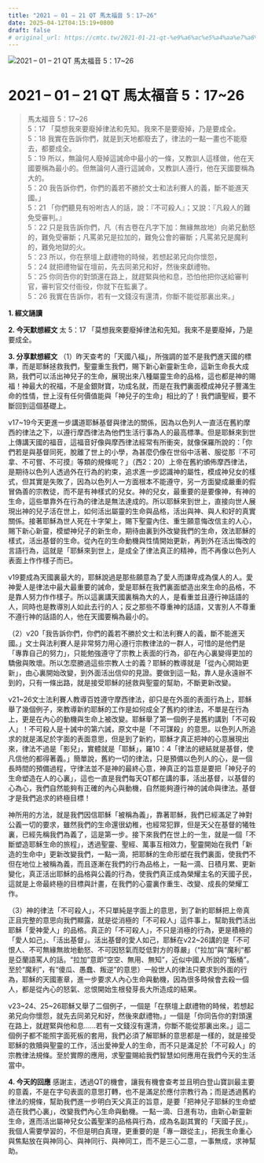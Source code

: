 ```yaml
---
title: "2021 – 01 – 21 QT 馬太福音 5：17~26"
date: 2025-04-12T04:15:19+0800
draft: false
# original_url: https://cmtc.tw/2021-01-21-qt-%e9%a6%ac%e5%a4%aa%e7%a6%8f%e9%9f%b3-5%ef%bc%9a1726
---
```


![2021 – 01 – 21 QT 馬太福音 5：17\~26](/images/qt.jpg   "2021 – 01 – 21 QT 馬太福音 5：17\~26")

# 2021 – 01 – 21 QT 馬太福音 5：17\~26

> 馬太福音 5：17\~26  
> 5：17 「莫想我來要廢掉律法和先知。我來不是要廢掉，乃是要成全。  
> 5：18 我實在告訴你們，就是到天地都廢去了，律法的一點一畫也不能廢去，都要成全。  
> 5：19 所以，無論何人廢掉這誡命中最小的一條，又教訓人這樣做，他在天國要稱為最小的。但無論何人遵行這誡命，又教訓人遵行，他在天國要稱為大的。  
> 5：20 我告訴你們，你們的義若不勝於文士和法利賽人的義，斷不能進天國。」  
> 5：21 「你們聽見有吩咐古人的話，說：『不可殺人』；又說：『凡殺人的難免受審判。』  
> 5：22 只是我告訴你們，凡（有古卷在凡字下加：無緣無故地）向弟兄動怒的，難免受審斷；凡罵弟兄是拉加的，難免公會的審斷；凡罵弟兄是魔利的，難免地獄的火。  
> 5：23 所以，你在祭壇上獻禮物的時候，若想起弟兄向你懷怨，  
> 5：24 就把禮物留在壇前，先去同弟兄和好，然後來獻禮物。  
> 5：25 你同告你的對頭還在路上，就趕緊與他和息，恐怕他把你送給審判官，審判官交付衙役，你就下在監裏了。  
> 5：26 我實在告訴你，若有一文錢沒有還清，你斷不能從那裏出來。」

**1. 經文誦讀**

**2.  今天默想經文**
太 5：17 「莫想我來要廢掉律法和先知。我來不是要廢掉，乃是要成全。

**3. 分享默想經文**
（1）昨天查考的「天國八福」，所強調的並不是我們進天國的標準，而是耶穌拯救我們，聖靈重生我們，賜下新心新靈新生命，這新生命長大成熟，我們可以活出神兒子的生命，展現出來八種屬靈生命的品格，這也都是神的賜福！神最大的祝福，不是金銀財寶，功成名就，而是在我們裏面模成神兒子豐滿生命的性情，世上沒有任何價值能與「神兒子的生命」相比的了！我們讀聖經，要不斷回到這個基礎上。

v17\~19今天更進一步講道耶穌基督與律法的關係，因為以色列人一直活在舊約摩西的律法之下，以遵行摩西律法為他們生活行事為人的最高標準。但是耶穌來到世上傳講天國的福音，這福音好像與摩西律法經常有所衝突，就像保羅所說的：「你們若是與基督同死，脫離了世上的小學，為甚麼仍像在世俗中活著、服從那『不可拿、不可嘗、不可摸』等類的規條呢？」（西2：20）上帝在舊約頒佈摩西律法，是期待以色列人透過外在行為的約束，追求進一步認識神的屬性，模成神兒女的樣式，但其實是失敗了，因為以色列人一方面根本不能遵守，另一方面變成嚴重的假冒偽善的宗教徒，而不是有神樣式的兒女。神的兒女，最重要的是要像神，有神的生命，這些單靠外在行為的律法是無法達成的。所以耶穌來到世上，直接向世人展現出神的兒子活在世上，如何活出屬靈的生命與品格，活出與神、與人和好的真實關係。接著耶穌為世人死在十字架上，賜下聖靈內住、重生願意悔改信主的人心，賜下新心新靈，模塑神兒子的新生命，期待由裏到外改變我們的生命，效法耶穌的樣式，活出基督的生命。從內在的生命動機與性情開始更新，再到外在活出悔改的言語行為，這就是「耶穌來到世上，是成全了律法真正的精神，而不再像以色列人表面上作作樣子而已。

v19要成為天國裏最大的，耶穌說過是那些願意為了愛人而謙卑成為僕人的人。愛神愛人是律法中最大最重要的誡命，愛是耶穌在我們裏面塑造出來生命的品格，不是靠人努力作作樣子。所以這裏講天國裏稱為大的人，是看重並且遵行神話語的人，同時也是教導別人如此去行的人；反之那些不尊重神的話語，又害別人不尊重不遵行神的話語的人，他在天國要稱為最小的。

（2）v20「我告訴你們，你們的義若不勝於文士和法利賽人的義，斷不能進天國。」文士與法利賽人是非常努力用心遵行宗教律法的一群人，可惜的是他們是「專靠自己的努力」，只能勉強遵守了宗教上表面的行為，卻在內心裏變得更加的驕傲與敗壞。所以怎麼勝過這些宗教人士的義？耶穌的教導就是「從內心開始更新」，由心裏開始改變，到外面活出信仰的見證。要做到這一點，靠人是永遠辦不到的，只有一條出路，就是接受耶穌的拯救與聖靈的幫助，不斷更新改變。

v21\~26文士法利賽人教導百姓遵守摩西律法，卻只是在外面的表面行為上，耶穌舉了幾個例子，來教導新約耶穌的工作是如何成全了舊約的律法，不單是在行為上，更是在內心的動機與生命上被改變。耶穌舉了第一個例子是舊約講到「不可殺人」！不可殺人是十誡中的第六誡，原文中是「不可謀殺」的意思。以色列人所追求的就是滿足於字面的表面意思，但是到了新約，耶穌才真正把神的心意展現出來，律法不過是「影兒」，實體就是「耶穌」，羅10：4「律法的總結就是基督，使凡信他的都得著義。」簡單說，舊約一切的律法，只是預備以色列人的心，是一個長時間的預備過程，守律法並不是神的最終心意，神真正的旨意是要把「神兒子的生命塑造在人的心裏」，這也一直是我們每天QT都在講的事，活出基督，以基督的心為心，我們自然能夠有正確的內心與動機，自然能夠遵行神的誡命與律法。基督才是我們追求的終極目標！

神所用的方法，就是我們因信耶穌「被稱為義」，靠著耶穌，我們已經滿足了神對公義一切的要求，雖然我們的生命還很幼稚，也經常犯罪，但是天父在基督的犧牲裏，已經先稱我們為義了，這是第一步。接下來我們在世上的一生，就是一個「不斷塑造耶穌生命的旅程」，透過聖靈、聖經、萬事互相效力，聖靈開始在我們「新造的生命中」更新改變我們，一點一滴，把耶穌的生命形塑在我們裏面，使我們不但在地位上被稱為義，而且逐漸在我們的行為品格上，一點一滴、日積月累、更新變化，真正活出耶穌的品格與公義的行為，使我們真正成為榮耀主名的天國子民，這就是上帝最終極的目標與計畫，在我們的心靈裏作重生、改變、成長的榮耀工作。

（3）神的律法「不可殺人」，不只單純是字面上的意思，到了新約耶穌把上帝真正且完整的意思向我們顯露，就是從消極的「不可殺人」這件事上，幫助我們活出耶穌「愛神愛人」的品格。真正的「不可殺人」，不只是消極的行為，更是積極的「愛人如己」、「活出基督」。活出基督的愛人如己，耶穌在v22\~26講的是「不可恨人、不可無緣無故地動怒、不可因怒氣而貶低對方的尊嚴」（“拉加”與“魔利“都是亞蘭語罵人的話。“拉加”意即“空空、無用、無知”，近似中國人所說的“飯桶”。至於“魔利”，有“傻瓜、愚蠢、叛逆”的意思）一般世人的律法只要求到外面的行為，耶穌的天國憲章，進一步要求人內心生命與動機，因為很多時候會去殺一個人，都是從內心的怒氣、忿恨開始生根發芽長大所造成的結果。

v23\~24、25\~26耶穌又舉了二個例子，一個是「在祭壇上獻禮物的時候，若想起弟兄向你懷怨，就先去同弟兄和好，然後來獻禮物。」一個是「你同告你的對頭還在路上，就趕緊與他和息……若有一文錢沒有還清，你斷不能從那裏出來。」這二個例子都不能照字面死板的套用，我們必須了解耶穌的意思都是一樣的，就是接受耶穌的救贖與聖靈的工作，活出愛神愛人的生命，而不只是滿足於「不可殺人」的宗教律法規條。至於實際的應用，求聖靈賜給我們智慧如何應用在我們今天的生活當中。

**4. 今天的回應**
感謝主，透過QT的機會，讓我有機會查考並且明白登山寶訓最主要的意義，不是在字句表面的意思打轉，也不是滿足於應付宗教行為；而是透過舊約律法的規條，幫助我們進一步明白天父真正的旨意，是要「把神兒子耶穌的生命塑造在我們心裏」，改變我們內心生命與動機。一點一滴、日進有功，由新心新靈新生命，進而活出屬神兒女公義聖潔的品格與行為，成為名副其實的「天國子民」。我個人需要學習的，不但是明白真理，更重要的是「專一跟從主」，把我生命重心與焦點放在與神同心、與神同行、與神同工，而不是三心二意，一事無成，求神幫助。
